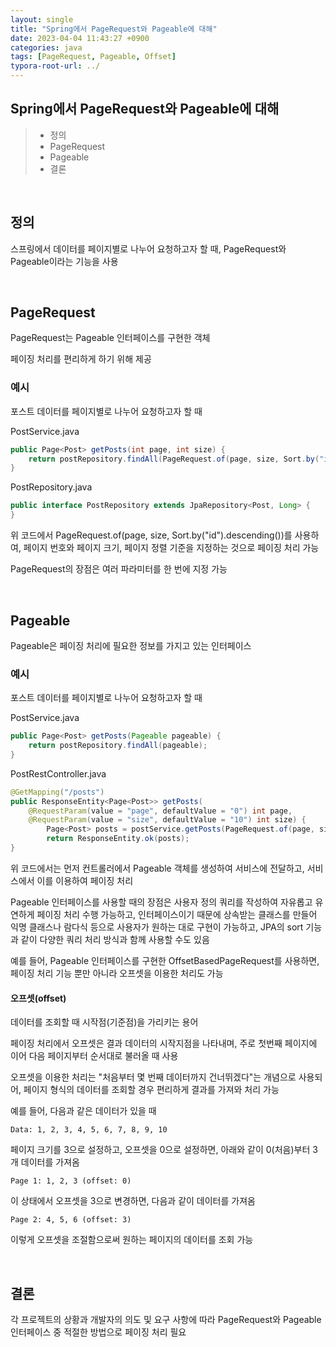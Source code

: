 ```yaml
---
layout: single
title: "Spring에서 PageRequest와 Pageable에 대해"
date: 2023-04-04 11:43:27 +0900
categories: java
tags: [PageRequest, Pageable, Offset]
typora-root-url: ../
---
```


## Spring에서 PageRequest와 Pageable에 대해
> - 정의
> - PageRequest
> - Pageable
> - 결론

<br>

## 정의

스프링에서 데이터를 페이지별로 나누어 요청하고자 할 때, PageRequest와 Pageable이라는 기능을 사용

<br>

## PageRequest

PageRequest는 Pageable 인터페이스를 구현한 객체

페이징 처리를 편리하게 하기 위해 제공

### 예시

포스트 데이터를 페이지별로 나누어 요청하고자 할 때

PostService.java
```java
public Page<Post> getPosts(int page, int size) {
    return postRepository.findAll(PageRequest.of(page, size, Sort.by("id").descending()));
}
```

PostRepository.java
```java
public interface PostRepository extends JpaRepository<Post, Long> {
}
```

위 코드에서 PageRequest.of(page, size, Sort.by("id").descending())를 사용하여, 페이지 번호와 페이지 크기, 페이지 정렬 기준을 지정하는 것으로 페이징 처리 가능

PageRequest의 장점은 여러 파라미터를 한 번에 지정 가능

<br>

## Pageable

Pageable은 페이징 처리에 필요한 정보를 가지고 있는 인터페이스

### 예시

포스트 데이터를 페이지별로 나누어 요청하고자 할 때

PostService.java
```java
public Page<Post> getPosts(Pageable pageable) {
    return postRepository.findAll(pageable);
}
```

PostRestController.java
```java
@GetMapping("/posts")
public ResponseEntity<Page<Post>> getPosts(
    @RequestParam(value = "page", defaultValue = "0") int page, 
    @RequestParam(value = "size", defaultValue = "10") int size) {
        Page<Post> posts = postService.getPosts(PageRequest.of(page, size));
        return ResponseEntity.ok(posts);
}
```
위 코드에서는 먼저 컨트롤러에서 Pageable 객체를 생성하여 서비스에 전달하고, 서비스에서 이를 이용하여 페이징 처리

Pageable 인터페이스를 사용할 때의 장점은 사용자 정의 쿼리를 작성하여 자유롭고 유연하게 페이징 처리 수행 가능하고, 인터페이스이기 때문에 상속받는 클래스를 만들어 익명 클래스나 람다식 등으로 사용자가 원하는 대로 구현이 가능하고, JPA의 sort 기능과 같이 다양한 쿼리 처리 방식과 함께 사용할 수도 있음

예를 들어, Pageable 인터페이스를 구현한 OffsetBasedPageRequest를 사용하면, 페이징 처리 기능 뿐만 아니라 오프셋을 이용한 처리도 가능

#### 오프셋(offset)

데이터를 조회할 때 시작점(기준점)을 가리키는 용어

페이징 처리에서 오프셋은 결과 데이터의 시작지점을 나타내며, 주로 첫번째 페이지에 이어 다음 페이지부터 순서대로 불러올 때 사용

오프셋을 이용한 처리는 "처음부터 몇 번째 데이터까지 건너뛰겠다"는 개념으로 사용되어, 페이지 형식의 데이터를 조회할 경우 편리하게 결과를 가져와 처리 가능

예를 들어, 다음과 같은 데이터가 있을 때

```console
Data: 1, 2, 3, 4, 5, 6, 7, 8, 9, 10
```

페이지 크기를 3으로 설정하고, 오프셋을 0으로 설정하면, 아래와 같이 0(처음)부터 3개 데이터를 가져옴

```console
Page 1: 1, 2, 3 (offset: 0)
```

이 상태에서 오프셋을 3으로 변경하면, 다음과 같이 데이터를 가져옴

```console
Page 2: 4, 5, 6 (offset: 3)
```

이렇게 오프셋을 조절함으로써 원하는 페이지의 데이터를 조회 가능

<br>

## 결론

각 프로젝트의 상황과 개발자의 의도 및 요구 사항에 따라 PageRequest와 Pageable 인터페이스 중 적절한 방법으로 페이징 처리 필요

<br>
